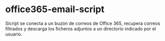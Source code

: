# office365-email-script


Sicript se conecta a un buzón de correos de Office 365, recupera correos filtrados y descarga los ficheros adjuntos a un directorio indicado por el usuario.